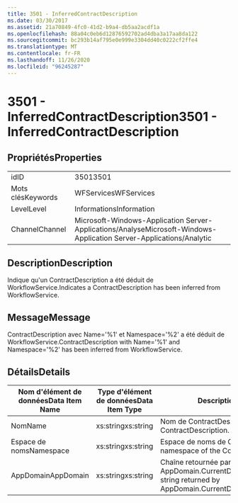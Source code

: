 ```yaml
---
title: 3501 - InferredContractDescription
ms.date: 03/30/2017
ms.assetid: 21a70849-4fc0-41d2-b9a4-db5aa2acdf1a
ms.openlocfilehash: 88a04c0eb6d12876592702ad4dba3a17aa8da122
ms.sourcegitcommit: bc293b14af795e0e999e3304dd40c0222cf2ffe4
ms.translationtype: MT
ms.contentlocale: fr-FR
ms.lasthandoff: 11/26/2020
ms.locfileid: "96245287"
---
```

# <a name="3501---inferredcontractdescription"></a><span data-ttu-id="49d02-102">3501 - InferredContractDescription</span><span class="sxs-lookup"><span data-stu-id="49d02-102">3501 - InferredContractDescription</span></span>

## <a name="properties"></a><span data-ttu-id="49d02-103">Propriétés</span><span class="sxs-lookup"><span data-stu-id="49d02-103">Properties</span></span>  
  
|||  
|-|-|  
|<span data-ttu-id="49d02-104">id</span><span class="sxs-lookup"><span data-stu-id="49d02-104">ID</span></span>|<span data-ttu-id="49d02-105">3501</span><span class="sxs-lookup"><span data-stu-id="49d02-105">3501</span></span>|  
|<span data-ttu-id="49d02-106">Mots clés</span><span class="sxs-lookup"><span data-stu-id="49d02-106">Keywords</span></span>|<span data-ttu-id="49d02-107">WFServices</span><span class="sxs-lookup"><span data-stu-id="49d02-107">WFServices</span></span>|  
|<span data-ttu-id="49d02-108">Level</span><span class="sxs-lookup"><span data-stu-id="49d02-108">Level</span></span>|<span data-ttu-id="49d02-109">Informations</span><span class="sxs-lookup"><span data-stu-id="49d02-109">Information</span></span>|  
|<span data-ttu-id="49d02-110">Channel</span><span class="sxs-lookup"><span data-stu-id="49d02-110">Channel</span></span>|<span data-ttu-id="49d02-111">Microsoft-Windows-Application Server-Applications/Analyse</span><span class="sxs-lookup"><span data-stu-id="49d02-111">Microsoft-Windows-Application Server-Applications/Analytic</span></span>|  
  
## <a name="description"></a><span data-ttu-id="49d02-112">Description</span><span class="sxs-lookup"><span data-stu-id="49d02-112">Description</span></span>  

 <span data-ttu-id="49d02-113">Indique qu'un ContractDescription a été déduit de WorkflowService.</span><span class="sxs-lookup"><span data-stu-id="49d02-113">Indicates a ContractDescription has been inferred from WorkflowService.</span></span>  
  
## <a name="message"></a><span data-ttu-id="49d02-114">Message</span><span class="sxs-lookup"><span data-stu-id="49d02-114">Message</span></span>  

 <span data-ttu-id="49d02-115">ContractDescription avec Name='%1' et Namespace='%2' a été déduit de WorkflowService.</span><span class="sxs-lookup"><span data-stu-id="49d02-115">ContractDescription with Name='%1' and Namespace='%2' has been inferred from WorkflowService.</span></span>  
  
## <a name="details"></a><span data-ttu-id="49d02-116">Détails</span><span class="sxs-lookup"><span data-stu-id="49d02-116">Details</span></span>  
  
|<span data-ttu-id="49d02-117">Nom d'élément de données</span><span class="sxs-lookup"><span data-stu-id="49d02-117">Data Item Name</span></span>|<span data-ttu-id="49d02-118">Type d'élément de données</span><span class="sxs-lookup"><span data-stu-id="49d02-118">Data Item Type</span></span>|<span data-ttu-id="49d02-119">Description</span><span class="sxs-lookup"><span data-stu-id="49d02-119">Description</span></span>|  
|--------------------|--------------------|-----------------|  
|<span data-ttu-id="49d02-120">Nom</span><span class="sxs-lookup"><span data-stu-id="49d02-120">Name</span></span>|<span data-ttu-id="49d02-121">xs:string</span><span class="sxs-lookup"><span data-stu-id="49d02-121">xs:string</span></span>|<span data-ttu-id="49d02-122">Nom de ContractDescription.</span><span class="sxs-lookup"><span data-stu-id="49d02-122">The name of the ContractDescription.</span></span>|  
|<span data-ttu-id="49d02-123">Espace de noms</span><span class="sxs-lookup"><span data-stu-id="49d02-123">Namespace</span></span>|<span data-ttu-id="49d02-124">xs:string</span><span class="sxs-lookup"><span data-stu-id="49d02-124">xs:string</span></span>|<span data-ttu-id="49d02-125">Espace de noms de ContractDescription.</span><span class="sxs-lookup"><span data-stu-id="49d02-125">The namespace of the ContractDescription.</span></span>|  
|<span data-ttu-id="49d02-126">AppDomain</span><span class="sxs-lookup"><span data-stu-id="49d02-126">AppDomain</span></span>|<span data-ttu-id="49d02-127">xs:string</span><span class="sxs-lookup"><span data-stu-id="49d02-127">xs:string</span></span>|<span data-ttu-id="49d02-128">Chaîne retournée par AppDomain.CurrentDomain.FriendlyName.</span><span class="sxs-lookup"><span data-stu-id="49d02-128">The string returned by AppDomain.CurrentDomain.FriendlyName.</span></span>|

